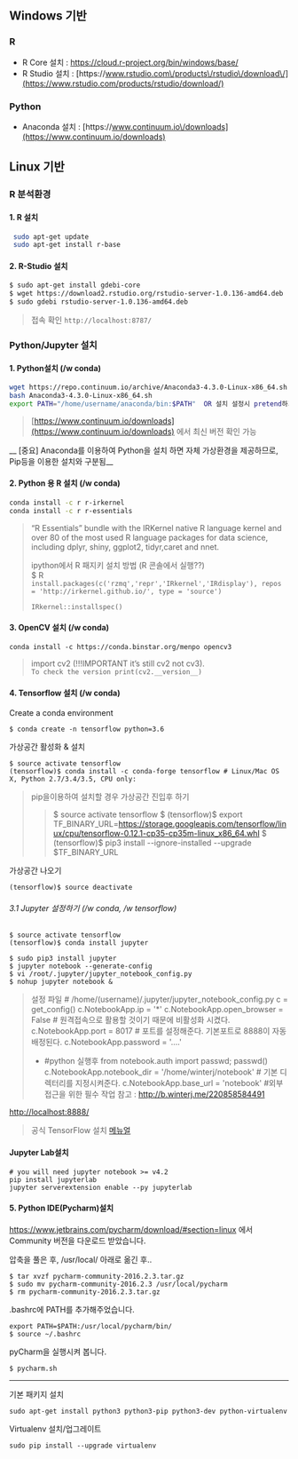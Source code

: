 ## Windows 기반

### R

* R Core 설치 : [https:\/\/cloud.r-project.org\/bin\/windows\/base\/](https://cloud.r-project.org/bin/windows/base/)
* R Studio 설치 : [https:\/\/www.rstudio.com\/products\/rstudio\/download\/](https://www.rstudio.com/products/rstudio/download/)

### Python

* Anaconda 설치 : [https:\/\/www.continuum.io\/downloads](https://www.continuum.io/downloads)

## Linux 기반

### R 분석환경

#### 1. R 설치

```bash
 sudo apt-get update
 sudo apt-get install r-base
```

#### 2. R-Studio 설치

```bash
$ sudo apt-get install gdebi-core
$ wget https://download2.rstudio.org/rstudio-server-1.0.136-amd64.deb
$ sudo gdebi rstudio-server-1.0.136-amd64.deb
```

> 접속 확인 `http://localhost:8787/`

### Python\/Jupyter 설치

#### 1. Python설치 (/w conda)

```bash
wget https://repo.continuum.io/archive/Anaconda3-4.3.0-Linux-x86_64.sh
bash Anaconda3-4.3.0-Linux-x86_64.sh
export PATH="/home/username/anaconda/bin:$PATH"  OR 설치 설정시 pretend하기
```

> [https://www.continuum.io/downloads](https://www.continuum.io/downloads) 에서 최신 버전 확인 가능


__ [중요] Anaconda를 이용하여 Python을 설치 하면 자체 가상환경을 제공하므로, Pip등을 이용한 설치와 구분됨__


#### 2. Python 용 R 설치 (/w conda)

```bash
conda install -c r r-irkernel
conda install -c r r-essentials
```

> “R Essentials” bundle with the IRKernel native R language kernel and over 80 of the most used R language packages for data science, including dplyr, shiny, ggplot2, tidyr,caret and nnet.
>
> ipython에서 R 패지키 설치 방법 \(R 콘솔에서 실행??\)  
> $ R   
> `install.packages(c('rzmq','repr','IRkernel','IRdisplay'), repos = 'http://irkernel.github.io/', type = 'source')`
>
> `IRkernel::installspec()`

#### 3. OpenCV 설치 (/w conda)

`conda install -c https://conda.binstar.org/menpo opencv3`

> import cv2 \(!!!IMPORTANT it’s still cv2 not cv3\).   
> `To check the version print(cv2.__version__)`


#### 4. Tensorflow 설치 (/w conda)

Create a conda environment
```
$ conda create -n tensorflow python=3.6
```
가상공간 활성화 & 설치 
```
$ source activate tensorflow
(tensorflow)$ conda install -c conda-forge tensorflow # Linux/Mac OS X, Python 2.7/3.4/3.5, CPU only:
```

> pip을이용하여 설치할 경우 가상공간 진입후 하기
>> $ source activate tensorflow 
>> $ (tensorflow)$ export TF_BINARY_URL=https://storage.googleapis.com/tensorflow/linux/cpu/tensorflow-0.12.1-cp35-cp35m-linux_x86_64.whl
>> $ (tensorflow)$ pip3 install --ignore-installed --upgrade $TF_BINARY_URL

가상공간 나오기 
```
(tensorflow)$ source deactivate
```

###### 3.1 Jupyter 설정하기 (/w conda, /w tensorflow)


```
$ source activate tensorflow
(tensorflow)$ conda install jupyter
```

```
$ sudo pip3 install jupyter
$ jupyter notebook --generate-config
$ vi /root/.jupyter/jupyter_notebook_config.py
$ nohup jupyter notebook &
```

> 설정 파일 # /home/(username)/.jupyter/jupyter_notebook_config.py
> c = get_config()
> c.NotebookApp.ip = '*' 
> c.NotebookApp.open_browser = False # 원격접속으로 활용할 것이기 때문에 비활성화 시켰다.
> c.NotebookApp.port = 8017 # 포트를 설정해준다. 기본포트로 8888이 자동 배정된다.
> c.NotebookApp.password = '....' 
> * #python 실행후 from notebook.auth import passwd; passwd()
> c.NotebookApp.notebook_dir = '/home/winterj/notebook' # 기본 디렉터리를 지정시켜준다.
> c.NotebookApp.base_url = 'notebook' #외부 접근을 위한 필수 작업
> 참고 : http://b.winterj.me/220858584491


[http:\/\/localhost:8888\/](http://localhost:8888/)


> 공식 TensorFlow 설치 [메뉴얼](https://www.tensorflow.org/versions/master/get_started/os_setup)


#### Jupyter Lab설치
```
# you will need jupyter notebook >= v4.2
pip install jupyterlab
jupyter serverextension enable --py jupyterlab
```
#### 5. Python IDE(Pycharm)설치 

https://www.jetbrains.com/pycharm/download/#section=linux 에서 Community 버전을 다운로드 받았습니다.

압축을 풀은 후, /usr/local/ 아래로 옮긴 후..
```
$ tar xvzf pycharm-community-2016.2.3.tar.gz 
$ sudo mv pycharm-community-2016.2.3 /usr/local/pycharm
$ rm pycharm-community-2016.2.3.tar.gz
```

.bashrc에 PATH를 추가해주었습니다.
```
export PATH=$PATH:/usr/local/pycharm/bin/
$ source ~/.bashrc
```

pyCharm을 실행시켜 봅니다.
```
$ pycharm.sh 
```

---

기본 패키지 설치
```
sudo apt-get install python3 python3-pip python3-dev python-virtualenv
```

Virtualenv 설치/업그레이트
```
sudo pip install --upgrade virtualenv
```


